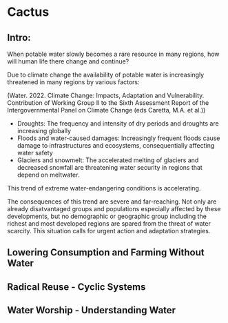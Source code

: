 # Cactus

## Intro:

When potable water slowly becomes a rare resource in many regions, how will human life there change and continue?

Due to climate change the availability of potable water is increasingly threatened in many regions by various factors:

(Water. 2022. Climate Change: Impacts, Adaptation and Vulnerability. Contribution of Working Group II to the Sixth Assessment Report of the Intergovernmental Panel on Climate Change (eds Caretta, M.A. et al.))

- Droughts: The frequency and intensity of dry periods and droughts are increasing globally
- Floods and water-caused damages: Increasingly frequent floods cause damage to infrastructures and ecosystems, consequentially affecting water safety
- Glaciers and snowmelt: The accelerated melting of glaciers and decreased snowfall are threatening water security in regions that depend on meltwater.

This trend of extreme water-endangering conditions is accelerating.

The consequences of this trend are severe and far-reaching. Not only are already disatvantaged groups and populations especially affected by these developments, but no demographic or geographic group including the richest and most developed regions are spared from the threat of water scarcity. This situation calls for urgent action and adaptation strategies.


## Lowering Consumption and Farming Without Water

## Radical Reuse - Cyclic Systems

## Water Worship - Understanding Water